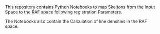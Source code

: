 This repository contains Python Notebooks to map Skeltons from the Input Space to the RAF space following registration Parameters.

The Notebooks also contain the Calculation of line densities in the RAF space.
